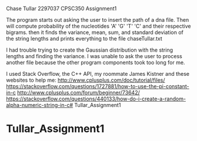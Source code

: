 Chase Tullar
2297037
CPSC350
Assignment1

The program starts out asking the user to insert the path of a dna file. Then will compute probability of the nucleotides 'A' 'G' 'T' 'C' and their respective bigrams. then it finds the variance, mean, sum, and standard deviation of the string lengths and prints everything to the file chaseTullar.txt

I had trouble trying to create the Gaussian distribution with the string lengths and finding the variance. I was unable to ask the user to process another file because the other program components took too long for me.

I used Stack Overflow, the C++ API, my roommate James Kistner and these websites to help me:
http://www.cplusplus.com/doc/tutorial/files/
https://stackoverflow.com/questions/1727881/how-to-use-the-pi-constant-in-c
http://www.cplusplus.com/forum/beginner/73642/
https://stackoverflow.com/questions/440133/how-do-i-create-a-random-alpha-numeric-string-in-c# Tullar_Assignment1
# Tullar_Assignment1
